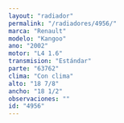 ```yaml
---
layout: "radiador"
permalink: "/radiadores/4956/"
marca: "Renault"
modelo: "Kangoo"
ano: "2002"
motor: "L4 1.6"
transmision: "Estándar"
parte: "63762"
clima: "Con clima"
alto: "18 7/8"
ancho: "18 1/2"
observaciones: ""
id: "4956"
---
```



